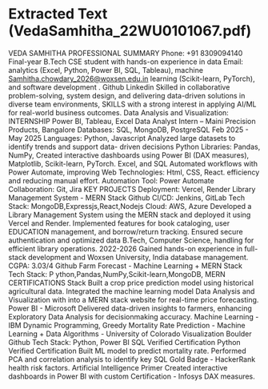 # Extracted Text (VedaSamhitha_22WU0101067.pdf)

VEDA SAMHITHA
PROFESSIONAL SUMMARY
Phone: +91 8309094140
Final-year B.Tech CSE student with hands-on experience in data
Email:
analytics (Excel, Python, Power BI, SQL, Tableau), machine
Samhitha.chowdary_2026@woxsen.edu.in learning (Scikit-learn, PyTorch), and software development .
Github Linkedin Skilled in collaborative problem-solving, system design, and
delivering data-driven solutions in diverse team environments,
SKILLS with a strong interest in applying AI/ML for real-world business
outcomes.
Data Analysis and Visualization:
INTERNSHIP
Power BI, Tableau, Excel
Data Analyst Intern – Maini Precision Products, Bangalore
Databases: SQL, MongoDB, PostgreSQL
Feb 2025 - May 2025
Languages: Python, Javascript Analyzed large datasets to identify trends and support data-
driven decisions
Python Libraries: Pandas, NumPy,
Created interactive dashboards using Power BI (DAX measures),
Matplotlib, Scikit-learn, PyTorch. Excel, and SQL
Automated workflows with Power Automate, improving
Web Technologies: Html, CSS, React.
efficiency and reducing manual effort.
Automation Tool: Power Automate
Collaboration: Git, Jira KEY PROJECTS
Deployment: Vercel, Render
Library Management System - MERN Stack Github
CI/CD: Jenkins, GitLab
Tech Stack: MongoDB,Expressjs,React,Nodejs
Cloud: AWS, Azure
Developed a Library Management System using the MERN
stack and deployed it using Vercel and Render.
Implemented features for book cataloging, user
EDUCATION
management, and borrow/return tracking.
Ensured secure authentication and optimized data
B.Tech, Computer Science,
handling for efficient library operations.
2022-2026
Gained hands-on experience in full-stack development and
Woxsen University, India
database management.
CGPA: 3.03/4
Github
Farm Forecast - Machine Learning + MERN Stack
Tech Stack: P ython,Pandas,NumPy,Scikit-learn,MongoDB, MERN
CERTIFICATIONS Stack
Built a crop price prediction model using historical
agricultural data. Integrated the machine learning model
Data Analysis and Visualization with
into a MERN stack website for real-time price forecasting.
Power BI - Microsoft
Delivered data-driven insights to farmers, enhancing
Exploratory Data Analysis for
decisionmaking accuracy.
Machine Learning - IBM
Dynamic Programming, Greedy
Mortality Rate Prediction - Machine Learning + Data
Algorithms - University of Colorado
Visualization
Boulder Github
Tech Stack: Python, Power BI
SQL Verified Certification
Python Verified Certification Built ML model to predict mortality rate.
Performed PCA and correlation analysis to identify key
SQL Gold Badge - HackerRank
health risk factors.
Artificial Intelligence Primer
Created interactive dashboards in Power BI with custom
Certification - Infosys
DAX measures.